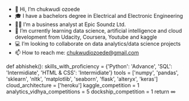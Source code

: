 - 👋 Hi, I’m chukwudi ozoede
- 🎓 I have a bachelors degree in Electrical and Electronic Engineering
- 👨‍💼 I’m a business analyst at Epic Soundz Ltd.
- 🌱 I’m currently learning data science, artificial intelligence and cloud development from Udacity, Coursera, Youtube and kaggle
- 💻 I’m looking to collaborate on data analytics/data science projects
- 📫 How to reach me: chukwudiozoede@gmail.com

<!---
mccollins001/mccollins001 is a ✨ special ✨ repository because its `README.md` (this file) appears on your GitHub profile.
You can click the Preview link to take a look at your changes.
--->
def abhishek():
  skills_with_proficiency = {'Python': 'Advance', 'SQL': 'Intermidiate', 'HTML & CSS': 'Intermidiate'}
  tools = ['numpy', 'pandas', 'sklearn', 'nltk', 'matplotlib', 'seaborn', 'flask', 'alteryx', 'keras']
  cloud_architecture = ['heroku']
  kaggle_competition = 1
  analytics_vidhya_competitions = 5
  dockship_competition = 1
  return ∞
